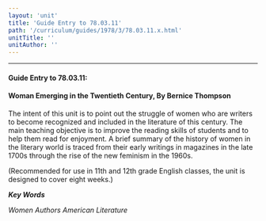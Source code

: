 ```yaml
---
layout: 'unit'
title: 'Guide Entry to 78.03.11'
path: '/curriculum/guides/1978/3/78.03.11.x.html'
unitTitle: ''
unitAuthor: ''
---
```


<body>
<hr/>
 <h4>
  Guide Entry to 78.03.11:
 </h4>
 <h4>
  Woman Emerging in the Twentieth Century, By Bernice Thompson
 </h4>
 The intent of this unit is to point out the struggle of women who are writers to become recognized and included in the literature of this century.  The main teaching objective is to improve the reading skills of students and to help them read for enjoyment.  A brief summary of the history of women in the literary world is traced from their early writings in magazines in the late 1700s through the rise of the new feminism in the 1960s.
 <p>
  (Recommended for use in 11th and 12th grade English classes, the unit is designed to cover eight weeks.)
 </p>
<p>
  <b>
   <i>
    Key Words
   </i>
  </b>
  <br/>
 </p>
 <p>
  <i>
   Women Authors American Literature
  </i>
 </p>

</body>
